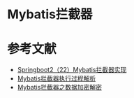 # Mybatis拦截器



# 参考文献

- [Springboot2（22）Mybatis拦截器实现](https://blog.csdn.net/cowbin2012/article/details/85256360)
- [Mybatis拦截器执行过程解析](https://juejin.im/post/5d085229f265da1bd605a629)
- [Mybatis拦截器之数据加密解密](https://mp.weixin.qq.com/s?__biz=Mzg3NjIxMjA1Ng==&mid=2247483700&idx=1&sn=a848c2f120080bdaeaf0dbb7f2bc5959&chksm=cf34fb03f84372158603b1c681247b54c7d3cf7fdbd47b8d928d991f6d87e3fcdb1839252e04&token=815609417&lang=zh_CN#rd)